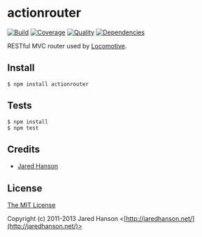 # actionrouter

[![Build](https://travis-ci.org/jaredhanson/node-actionrouter.png)](https://travis-ci.org/jaredhanson/node-actionrouter)
[![Coverage](https://coveralls.io/repos/jaredhanson/node-actionrouter/badge.png)](https://coveralls.io/r/jaredhanson/node-actionrouter)
[![Quality](https://codeclimate.com/github/jaredhanson/node-actionrouter.png)](https://codeclimate.com/github/jaredhanson/node-actionrouter)
[![Dependencies](https://david-dm.org/jaredhanson/node-actionrouter.png)](https://david-dm.org/jaredhanson/node-actionrouter)


RESTful MVC router used by [Locomotive](http://locomotivejs.org/).

## Install

    $ npm install actionrouter

## Tests

    $ npm install
    $ npm test

## Credits

  - [Jared Hanson](http://github.com/jaredhanson)

## License

[The MIT License](http://opensource.org/licenses/MIT)

Copyright (c) 2011-2013 Jared Hanson <[http://jaredhanson.net/](http://jaredhanson.net/)>
